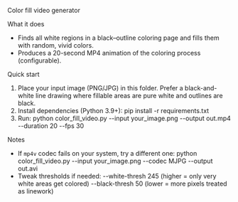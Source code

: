 Color fill video generator

What it does
- Finds all white regions in a black–outline coloring page and fills them with random, vivid colors.
- Produces a 20-second MP4 animation of the coloring process (configurable).

Quick start
1) Place your input image (PNG/JPG) in this folder. Prefer a black-and-white line drawing where fillable areas are pure white and outlines are black.
2) Install dependencies (Python 3.9+):
   pip install -r requirements.txt
3) Run:
   python color_fill_video.py --input your_image.png --output out.mp4 --duration 20 --fps 30

Notes
- If `mp4v` codec fails on your system, try a different one:
  python color_fill_video.py --input your_image.png --codec MJPG --output out.avi
- Tweak thresholds if needed:
  --white-thresh 245   (higher = only very white areas get colored)
  --black-thresh 50    (lower = more pixels treated as linework)

